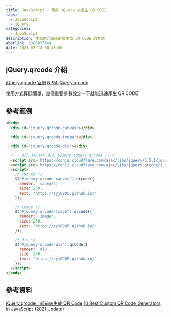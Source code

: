 ```yaml
---
title: JavaScript - 使用 jQuery 來產生 QR CODE
tags:
  - JavaScript
  - jQuery
categories:
  - JavaScript
description: 本篇來介紹純前端生成 QR CODE 的方式
abbrlink: 3805875564
date: 2021-03-14 00:45:00
---
```

## jQuery.qrcode 介紹

[jQuery.qrcode 官網](https://larsjung.de/jquery-qrcode/)
[NPM jQuery.qrcode](https://www.npmjs.com/package/jquery.qrcode)

使用方式算挺簡單，幾個重要參數設定一下就能迅速產生 QR CODE

## 參考範例

``` HTML
<body>
  <div id="jquery-qrcode-canvas"></div>

  <div id="jquery-qrcode-image"></div>

  <div id="jquery-qrcode-div"></div>

  <!-- 引入 jQuery 引入 jQuery jquery.qrcode  -->
  <script src='https://cdnjs.cloudflare.com/ajax/libs/jquery/3.5.1/jquery.js'></script>
  <script src='https://cdnjs.cloudflare.com/ajax/libs/jquery.qrcode/1.0/jquery.qrcode.min.js'></script>
  <script>
    /* canvas */
    $("#jquery-qrcode-canvas").qrcode({
      render: 'canvas',
      size: 250,
      text: 'https://syj0905.github.io/'
    });

    /* image */
    $("#jquery-qrcode-image").qrcode({
      render: 'image',
      size: 250,
      text: 'https://syj0905.github.io/'
    });

    /* div */
    $("#jquery-qrcode-div").qrcode({
      render: 'div',
      size: 250,
      text: 'https://syj0905.github.io/'
    });
  </script>
</body>
```

## 參考資料

[jQuery.qrcode：純前端生成 QR Code](https://mnya.tw/cc/word/1467.html)
[10 Best Custom QR Code Generators In JavaScript (2021 Update)](https://www.jqueryscript.net/blog/best-custom-qr-code-generator.html)
